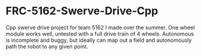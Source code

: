 # FRC-5162-Swerve-Drive-Cpp

Cpp swerve drive project for team 5162 I made over the summer. One wheel module works well, untested with a full drive train of 4 wheels. Autonomous is incomplete and buggy, but ideally can map out a field and autonomously path the robot to any given point.
